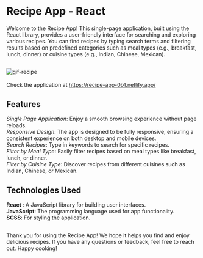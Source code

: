 # Recipe App - React
Welcome to the Recipe App! This single-page application, built using the React library, provides a user-friendly interface for searching and exploring various recipes. You can find recipes by typing search terms and filtering results based on predefined categories such as meal types (e.g., breakfast, lunch, dinner) or cuisine types (e.g., Indian, Chinese, Mexican).

## 

![gif-recipe](https://github.com/Anca2022/recipe-app-react/assets/98110730/aacbeb53-fad9-4804-b82c-65faa0abc7c5)
<br><br>
Check the application at https://recipe-app-0b1.netlify.app/ 


## Features
<i>Single Page Application</i>: Enjoy a smooth browsing experience without page reloads. </br>
<i>Responsive Design</i>: The app is designed to be fully responsive, ensuring a consistent experience on both desktop and mobile devices.</br>
<i>Search Recipes</i>: Type in keywords to search for specific recipes. </br>
<i>Filter by Meal Type</i>: Easily filter recipes based on meal types like breakfast, lunch, or dinner. </br>
<i>Filter by Cuisine Type</i>: Discover recipes from different cuisines such as Indian, Chinese, or Mexican. </br>

## Technologies Used
<b>React </b>: A JavaScript library for building user interfaces. <br>
<b>JavaScript</b>: The programming language used for app functionality. <br>
<b>SCSS</b>: For styling the application. <br>

## 

Thank you for using the Recipe App! We hope it helps you find and enjoy delicious recipes. If you have any questions or feedback, feel free to reach out. Happy cooking!

